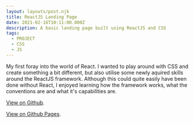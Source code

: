 ```yaml
---
layout: layouts/post.njk
title: ReactJS Landing Page
date: 2021-02-16T10:11:00.000Z
description: A basic landing page built using ReactJS and CSS
tags:
  - PROJECT
  - CSS
  - JS
---
```

My first foray into the world of React. I wanted to play around with CSS and create something a bit different, but also utilise some newly aquired skills around the ReactJS framework. Although this could quite easily have been done without React, I enjoyed learning how the framework works, what the conventions are and what it's capabilities are.

[View on Github](https://github.com/samabarker/portfolio).

[View on Github Pages](https://samabarker.github.io/portfolio/).